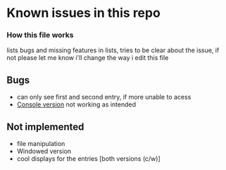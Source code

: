 # Known issues in this repo

### How this file works
lists bugs and missing features in lists, tries to be clear about the issue, if not please let me know i'll change the way i edit this file

## Bugs
- can only see first and second entry, if more unable to acess
- [Console version](/main/core.py) not working as intended

## Not implemented
- file manipulation 
- Windowed version
- cool displays for the entries [both versions (c/w)]
